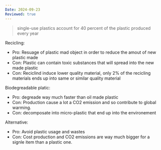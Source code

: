```yaml
---
Date: 2024-09-23
Reviewed: true
---
```

> single-use plastics account for 40 percent of the plastic produced every year

  

Recicling:

- Pro: Resuage of plastic mad object in order to reduce the amout of new plastic made
- Con: Plastic can contain toxic substances that will spread into the new made plastic
- Con: Reciclind induce lower quality material, only 2% of the recicling materials ends up into same or similar quality material

  

Biodegreadable platic:

- Pro: degreade way much faster than oil made plastic
- Con: Production cause a lot a CO2 emission and so contribute to global warming.
- Con: decomposate into micro-plastic that end up into the environement

  

Alternative:

- Pro: Avoid plastic usage and wastes
- Con: Cost production and CO2 emissions are way much bigger for a signle item than a plastic one.